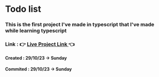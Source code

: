 # Todo list

### This is the first project I've made in typescript that I've made while learning typescript

### Link : 👉 **[ Live Project Link ](https://https://todo-list-typescript-pranav.netlify.app/)**👈</a>

#### Created : 29/10/23 -> Sunday

#### Commited : 29/10/23 -> Sunday
